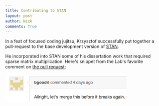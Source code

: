 ```yaml
---
title: Contributing to STAN
layout: post
author: Nick
comments: True
---
```


In a feat of focused coding jujitsu, Krzysztof successfully put together a pull-request to the base development version of [STAN](http://mc-stan.org/). 
<!--more-->
He incorporated into STAN some of his dissertation work that required sparse matrix multiplication. Here's snippet from the Lab's favorite comment on [the pull request](https://github.com/stan-dev/stan/pull/1605): 

![alt text](/images/blog/stan-comment.png "merge before it breaks")


